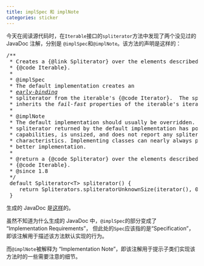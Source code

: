 ```yaml
---
title: implSpec 和 implNote
categories: sticker
---
```

<script type="text/javascript" src="/js/syntaxhighlighters/shBrushJava.js"></script>

今天在阅读源代码时，在`Iterable`接口的`spliterator`方法中发现了两个没见过的 JavaDoc 注解，分别是
`@implSpec`和`@implNote`。该方法的声明是这样的：

<pre class="brush: java">
/**
 * Creates a {@link Spliterator} over the elements described by this
 * {@code Iterable}.
 *
 * @implSpec
 * The default implementation creates an
 * <em><a href="Spliterator.html#binding">early-binding</a></em>
 * spliterator from the iterable's {@code Iterator}.  The spliterator
 * inherits the <em>fail-fast</em> properties of the iterable's iterator.
 *
 * @implNote
 * The default implementation should usually be overridden.  The
 * spliterator returned by the default implementation has poor splitting
 * capabilities, is unsized, and does not report any spliterator
 * characteristics. Implementing classes can nearly always provide a
 * better implementation.
 *
 * @return a {@code Spliterator} over the elements described by this
 * {@code Iterable}.
 * @since 1.8
 */
 default Spliterator&lt;T> spliterator() {
    return Spliterators.spliteratorUnknownSize(iterator(), 0);
 }
</pre>

生成的 JavaDoc 是[这样](http://docs.oracle.com/javase/8/docs/api/java/lang/Iterable.html#spliterator--)的。

虽然不知道为什么生成的 JavaDoc 中，`@implSpec`的部分变成了 “Implementation Requirements”，
但此处的`Spec`应该指的是“Specification”，即该注解用于描述该方法默认实现的行为。

而`@implNote`被解释为 “Implementation Note”，即该注解用于提示子类们实现该方法时的一些需要注意的细节。
